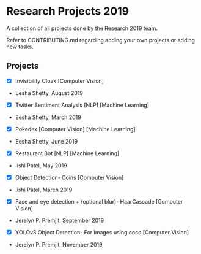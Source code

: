# Research Projects 2019
A collection of all projects done by the Research 2019 team.

Refer to CONTRIBUTING.md regarding adding your own projects or adding new tasks. 

## Projects

- [x] Invisibility Cloak [Computer Vision]
- Eesha Shetty, August 2019

- [x]  Twitter Sentiment Analysis [NLP] [Machine Learning]
- Eesha Shetty, March 2019

- [x]  Pokedex [Computer Vision] [Machine Learning]
- Eesha Shetty, June 2019

- [x] Restaurant Bot [NLP] [Machine Learning]
- Iishi Patel, May 2019

- [x] Object Detection- Coins [Computer Vision]
- Iishi Patel, March 2019 

- [x] Face and eye detection + (optional blur)- HaarCascade [Computer Vision]
- Jerelyn P. Premjit, September 2019

- [x] YOLOv3 Object Detection- For Images using coco [Computer Vision]
- Jerelyn P. Premjit, November 2019 
